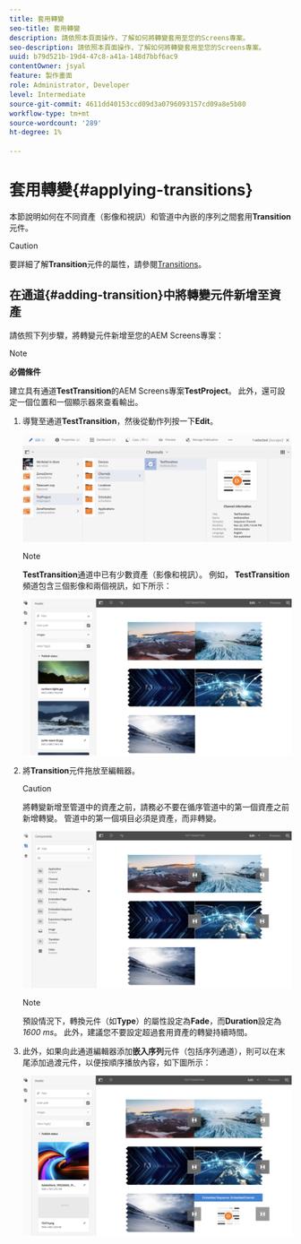 ```yaml
---
title: 套用轉變
seo-title: 套用轉變
description: 請依照本頁面操作，了解如何將轉變套用至您的Screens專案。
seo-description: 請依照本頁面操作，了解如何將轉變套用至您的Screens專案。
uuid: b79d521b-19d4-47c8-a41a-148d7bbf6ac9
contentOwner: jsyal
feature: 製作畫面
role: Administrator, Developer
level: Intermediate
source-git-commit: 4611dd40153ccd09d3a0796093157cd09a8e5b80
workflow-type: tm+mt
source-wordcount: '289'
ht-degree: 1%

---
```



# 套用轉變{#applying-transitions}

本節說明如何在不同資產（影像和視訊）和管道中內嵌的序列之間套用&#x200B;**Transition**&#x200B;元件。


>[!CAUTION]
>
>要詳細了解&#x200B;**Transition**&#x200B;元件的屬性，請參閱[Transitions](adding-components-to-a-channel.md#transition)。

## 在通道{#adding-transition}中將轉變元件新增至資產

請依照下列步驟，將轉變元件新增至您的AEM Screens專案：

>[!NOTE]
>
>**必備條件**
>
>建立具有通道&#x200B;**TestTransition**&#x200B;的AEM Screens專案&#x200B;**TestProject**。 此外，還可設定一個位置和一個顯示器來查看輸出。

1. 導覽至通道&#x200B;**TestTransition**，然後從動作列按一下&#x200B;**Edit**。

   ![image1](assets/transitions1.png)

   >[!NOTE]
   >
   >**TestTransition**&#x200B;通道中已有少數資產（影像和視訊）。 例如， **TestTransition**&#x200B;頻道包含三個影像和兩個視訊，如下所示：

   ![image2](assets/transitions2.png)


1. 將&#x200B;**Transition**&#x200B;元件拖放至編輯器。
   >[!CAUTION]
   >
   >將轉變新增至管道中的資產之前，請務必不要在循序管道中的第一個資產之前新增轉變。 管道中的第一個項目必須是資產，而非轉變。

   ![影像3](assets/transitions3.png)

   >[!NOTE]
   >
   >預設情況下，轉換元件（如&#x200B;**Type**）的屬性設定為&#x200B;**Fade**，而&#x200B;**Duration**&#x200B;設定為&#x200B;*1600 ms*。  此外，建議您不要設定超過套用資產的轉變持續時間。

1. 此外，如果向此通道編輯器添加&#x200B;**嵌入序列**&#x200B;元件（包括序列通道），則可以在末尾添加過渡元件，以便按順序播放內容，如下圖所示：

   ![影像3](assets/transitions5.png)


